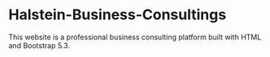 # Halstein-Business-Consultings
This website is a professional business consulting platform built with HTML and Bootstrap 5.3.

